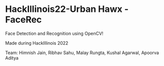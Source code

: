 # HackIllinois22-Urban Hawx - FaceRec
Face Detection and Recognition using OpenCV!

Made during HackIllinois 2022

Team: 
Himnish Jain, Ribhav Sahu, Malay Rungta, Kushal Agarwal, Apoorva Aditya

